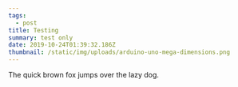 ```yaml
---
tags:
  - post
title: Testing
summary: test only
date: 2019-10-24T01:39:32.186Z
thumbnail: /static/img/uploads/arduino-uno-mega-dimensions.png
---
```

The quick brown fox jumps over the lazy dog.
